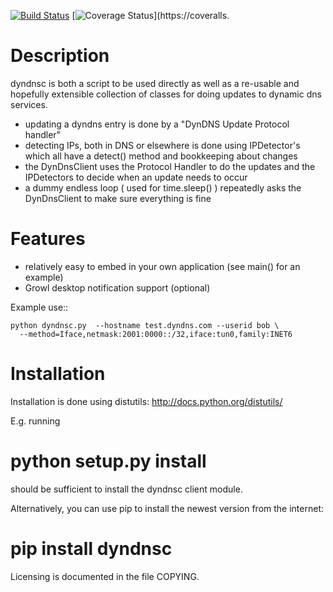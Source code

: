 [![Build Status](https://travis-ci.org/infothrill/python-dyndnsc.png)](https://travis-ci.org/infothrill/python-dyndnsc)    [![Coverage Status](https://coveralls.io/repos/infothrill/python-dyndnsc/badge.png)](https://coveralls.

Description
===========

dyndnsc is both a script to be used directly as well as a re-usable and
hopefully extensible collection of classes for doing updates to dynamic
dns services.

- updating a dyndns entry is done by a "DynDNS Update Protocol handler"
- detecting IPs, both in DNS or elsewhere is done using IPDetector's
  which all have a detect() method and bookkeeping about changes
- the DynDnsClient uses the Protocol Handler to do the updates and
  the IPDetectors to decide when an update needs to occur
- a dummy endless loop ( used for time.sleep() ) repeatedly asks the
  DynDnsClient to make sure everything is fine

Features
=========

- relatively easy to embed in your own application (see main() for an example)
- Growl desktop notification support (optional)

Example use::

    python dyndnsc.py  --hostname test.dyndns.com --userid bob \
      --method=Iface,netmask:2001:0000::/32,iface:tun0,family:INET6


Installation
============
Installation is done using distutils: http://docs.python.org/distutils/

E.g. running
 
  # python setup.py install
  
should be sufficient to install the dyndnsc client module.

Alternatively, you can use pip to install the newest version from the
internet:

  # pip install dyndnsc

Licensing is documented in the file COPYING.
